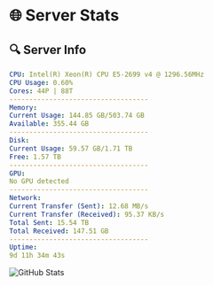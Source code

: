 # 🌐 Server Stats
## 🔍 Server Info
```yaml
CPU: Intel(R) Xeon(R) CPU E5-2699 v4 @ 1296.56MHz
CPU Usage: 0.60%
Cores: 44P | 88T
-----------------------------------
Memory:
Current Usage: 144.85 GB/503.74 GB
Available: 355.44 GB
-----------------------------------
Disk:
Current Usage: 59.57 GB/1.71 TB
Free: 1.57 TB
-----------------------------------
GPU:
No GPU detected
-----------------------------------
Network:
Current Transfer (Sent): 12.68 MB/s
Current Transfer (Received): 95.37 KB/s
Total Sent: 15.54 TB
Total Received: 147.51 GB
-----------------------------------
Uptime:
9d 11h 34m 43s
```
![GitHub Stats](https://img.shields.io/badge/Updated-2025-03-17_08:57:32-blue)